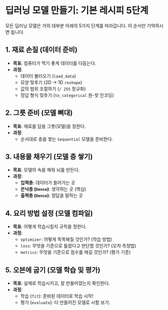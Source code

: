 # 딥러닝 모델 만들기: 기본 레시피 5단계

모든 딥러닝 모델은 거의 대부분 아래의 5가지 단계를 따라갑니다. 이 순서만 기억하시면 됩니다.

## 1. 재료 손질 (데이터 준비)

*   **목표**: 컴퓨터가 먹기 좋게 데이터를 다듬는다.
*   **과정**:
    *   데이터 불러오기 (`load_data`)
    *   모양 맞추기 (2D -> 1D `reshape`)
    *   값의 범위 조절하기 (`/ 255` 정규화)
    *   정답 형식 맞추기 (`to_categorical` 원-핫 인코딩)

## 2. 그릇 준비 (모델 뼈대)

*   **목표**: 재료를 담을 그릇(모델)을 정한다.
*   **과정**:
    *   순서대로 층을 쌓는 `Sequential` 모델을 준비한다.

## 3. 내용물 채우기 (모델 층 쌓기)

*   **목표**: 모델의 속을 채워 뇌를 만든다.
*   **과정**:
    *   **입력층**: 데이터가 들어가는 곳
    *   **은닉층 (`Dense`)**: 생각하는 곳 (핵심)
    *   **출력층 (`Dense`)**: 정답을 말하는 곳

## 4. 요리 방법 설정 (모델 컴파일)

*   **목표**: 어떻게 학습시킬지 규칙을 정한다.
*   **과정**:
    *   `optimizer`: 어떻게 똑똑해질 것인가? (학습 방법)
    *   `loss`: 무엇을 기준으로 틀렸다고 판단할 것인가? (오차 측정법)
    *   `metrics`: 무엇을 기준으로 점수를 매길 것인가? (평가 기준)

## 5. 오븐에 굽기 (모델 학습 및 평가)

*   **목표**: 실제로 학습시키고, 잘 만들어졌는지 확인한다.
*   **과정**:
    *   학습 (`fit`): 준비된 데이터로 학습 시작!
    *   평가 (`evaluate`): 다 만들어진 모델로 시험 보기.
